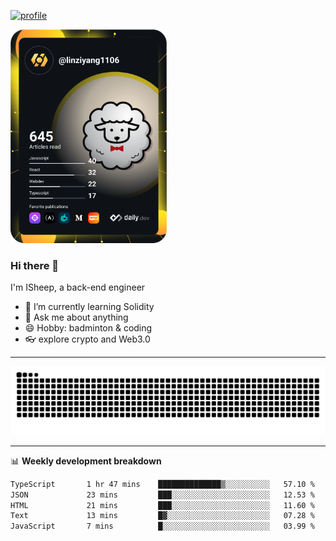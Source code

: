 [![profile](https://user-images.githubusercontent.com/54968314/208005045-e4b42f3b-833d-4242-bfcc-e764865553a2.svg)](https://www.calligrapher.ai/)

<a href="https://app.daily.dev/linziyang1106"><img src="/devcard.png" width="250" alt="ISheep's Dev Card"/></a>

### Hi there 🐏

I'm ISheep, a back-end engineer

- 🔭 I’m currently learning Solidity
- 💬 Ask me about anything
- 😄 Hobby: badminton & coding
- 👓 explore crypto and Web3.0

-------

![](https://raw.githubusercontent.com/ISheepp/ISheepp/output/github-contribution-grid-snake.svg)

-------

📊 **Weekly development breakdown**
<!--START_SECTION:waka-->

```txt
TypeScript       1 hr 47 mins    ██████████████▒░░░░░░░░░░   57.10 %
JSON             23 mins         ███░░░░░░░░░░░░░░░░░░░░░░   12.53 %
HTML             21 mins         ███░░░░░░░░░░░░░░░░░░░░░░   11.60 %
Text             13 mins         █▓░░░░░░░░░░░░░░░░░░░░░░░   07.28 %
JavaScript       7 mins          █░░░░░░░░░░░░░░░░░░░░░░░░   03.99 %
```

<!--END_SECTION:waka-->
